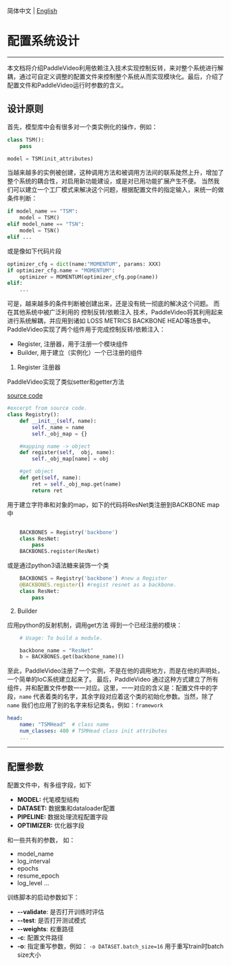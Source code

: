 简体中文 | [English](../../en/tutorials/config.md)

# 配置系统设计

---

本文档将介绍PaddleVideo利用依赖注入技术实现控制反转，来对整个系统进行解耦，通过可自定义调整的配置文件来控制整个系统从而实现模块化。最后，介绍了配置文件和PaddleVideo运行时参数的含义。


## 设计原则

首先，模型库中会有很多对一个类实例化的操作，例如：

```python
class TSM():
    pass

model = TSM(init_attributes)
```
当越来越多的实例被创建，这种调用方法和被调用方法间的联系陡然上升，增加了整个系统的耦合性，对启用新功能建设，或是对已用功能扩展产生不便。
当然我们可以建立一个工厂模式来解决这个问题，根据配置文件的指定输入，来统一的做条件判断：

```python
if model_name == "TSM":
    model = TSM()
elif model_name == "TSN":
    model = TSN()
elif ...
```
或是像如下代码片段

```python
optimizer_cfg = dict(name:"MOMENTUM", params: XXX)
if optimizer_cfg.name = "MOMENTUM":
    optimizer = MOMENTUM(optimizer_cfg.pop(name))
elif:
    ...
```

可是，越来越多的条件判断被创建出来，还是没有统一彻底的解决这个问题。
而在其他系统中被广泛利用的 控制反转/依赖注入 技术，PaddleVideo将其利用起来进行系统解耦，并应用到诸如 LOSS METRICS BACKBONE HEAD等场景中。
PaddleVideo实现了两个组件用于完成控制反转/依赖注入：

- Register, 注册器，用于注册一个模块组件
- Builder, 用于建立（实例化）一个已注册的组件

1. Register 注册器

PaddleVideo实现了类似setter和getter方法

[source code](../../paddlevideo/utils/registry.py)

```python
#excerpt from source code.
class Registry():
    def __init__(self, name):
        self._name = name
        self._obj_map = {}

    #mapping name -> object
    def register(self,  obj, name):
        self._obj_map[name] = obj

    #get object
    def get(self, name):
        ret = self._obj_map.get(name)
        return ret
```

用于建立字符串和对象的map，如下的代码将ResNet类注册到BACKBONE map中

```python

    BACKBONES = Registry('backbone')
    class ResNet:
        pass
    BACKBONES.register(ResNet)
```

或是通过python3语法糖来装饰一个类

```python
    BACKBONES = Registry('backbone') #new a Register
    @BACKBONES.register() #regist resnet as a backbone.
    class ResNet:
        pass
```

2. Builder

应用python的反射机制，调用get方法 得到一个已经注册的模块：
```python
    # Usage: To build a module.

    backbone_name = "ResNet"
    b = BACKBONES.get(backbone_name)()
```

至此，PaddleVideo注册了一个实例，不是在他的调用地方，而是在他的声明处，一个简单的IoC系统建立起来了。
最后，PaddleVideo 通过这种方式建立了所有组件，并和配置文件参数一一对应。这里，一一对应的含义是：配置文件中的字段，`name` 代表着类的名字，其余字段对应着这个类的初始化参数。当然，除了`name` 我们也应用了别的名字来标记类名，例如：`framework`

```yaml
head:
    name: "TSMHead"  # class name
    num_classes: 400 # TSMHead class init attributes
    ...
```

---

## 配置参数

配置文件中，有多组字段，如下

- **MODEL:** 代笔模型结构
- **DATASET:** 数据集和dataloader配置
- **PIPELINE:** 数据处理流程配置字段
- **OPTIMIZER:** 优化器字段

和一些共有的参数， 如：

- model_name
- log_interval
- epochs
- resume_epoch
- log_level
...

训练脚本的启动参数如下：

-  **--validate**: 是否打开训练时评估
-  **--test**: 是否打开测试模式
-  **--weights**: 权重路径
-  **-c**: 配置文件路径
-  **-o**: 指定重写参数，例如： `-o DATASET.batch_size=16` 用于重写train时batch size大小



